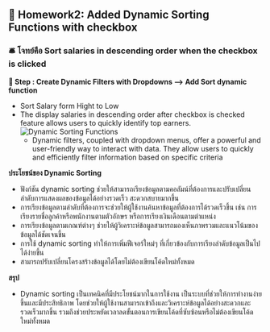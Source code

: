 ## 🎍 Homework2: Added Dynamic Sorting Functions with checkbox
### 🛎 โจทย์คือ Sort salaries in descending order when the checkbox is clicked

**🍱 Step : Create Dynamic Filters with Dropdowns --> Add Sort dynamic function**

- Sort Salary form Hight to Low
- The display salaries in descending order after checkbox is checked feature allows users to quickly identify top earners.
![Dynamic Sorting Functions](https://github.com/user-attachments/assets/e69b84f9-a055-4cf5-9afc-b6220cd2b695)
  - Dynamic filters, coupled with dropdown menus, offer a powerful and user-friendly way to interact with data. They allow users to quickly and efficiently filter information based on specific criteria

 **ประโยชน์ของ Dynamic Sorting** 
 - ฟังก์ชัน dynamic sorting ช่วยให้สามารถเรียงข้อมูลตามคอลัมน์ที่ต้องการและปรับเปลี่ยนลำดับการแสดงผลของข้อมูลได้อย่างรวดเร็ว สะดวกสบายมากขึ้น
 - การเรียงข้อมูลตามลำดับที่ต้องการจะช่วยให้ผู้ใช้งานค้นหาข้อมูลที่ต้องการได้รวดเร็วขึ้น เช่น การเรียงรายชื่อลูกค้าหรือพนักงานตามตัวอักษร หรือการเรียงเงินเดือนตามตำแหน่ง
 - การเรียงข้อมูลตามเกณฑ์ต่างๆ ช่วยให้ผู้วิเคราะห์ข้อมูลสามารถมองเห็นภาพรวมและแนวโน้มของข้อมูลได้ชัดเจนขึ้น
 - การใช้ dynamic sorting ทำให้การเพิ่มฟีเจอร์ใหม่ๆ ที่เกี่ยวข้องกับการเรียงลำดับข้อมูลเป็นไปได้ง่ายขึ้น
 - สามารถปรับเปลี่ยนโครงสร้างข้อมูลได้โดยไม่ต้องเขียนโค้ดใหม่ทั้งหมด
   
  **สรุป**
- Dynamic sorting เป็นเทคนิคที่มีประโยชน์มากในการใช้งาน เป็นระบบที่ช่วยให้การทำงานง่ายขึ้นและมีประสิทธิภาพ โดยช่วยให้ผู้ใช้งานสามารถเข้าถึงและวิเคราะห์ข้อมูลได้อย่างสะดวกและรวดเร็วมากขึ้น รวมถึงช่วยประหยัดเวลาลดขั้นตอนการเขียนโค้ดที่ซับซ้อนหรือไม่ต้องเขียนโค้ดใหม่ทั้งหมด
    

